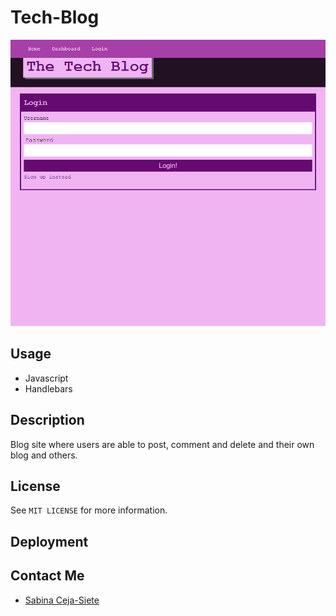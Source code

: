 # Tech-Blog
![image](./tech.png)
## Usage
* Javascript
* Handlebars
## Description
Blog site where users are able to post, comment and delete and their own blog and others. 
## License
See `MIT LICENSE` for more information.
## Deployment
## Contact Me
* [Sabina Ceja-Siete](https://github.com/unisabi)
